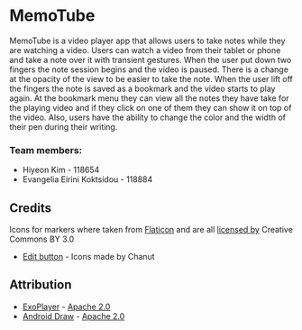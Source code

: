 # MemoTube
MemoTube is a video player app that allows users to take notes while they are watching a video. Users can watch a video from their tablet or phone and take a note over it with transient gestures. When the user put down two fingers the note session begins and the video is paused. There is a change at the opacity of the view to be easier to take the note. When the user lift off the fingers the note is saved as a bookmark and the video starts to play again. At the bookmark menu they can view all the notes they have take for the playing video and if they click on one of them they can show it on top of the video. Also, users have the ability to change the color and the width of their pen during their writing. 

### Team members:
* Hiyeon Kim - 118654
* Evangelia Eirini Koktsidou - 118884

## Credits
Icons for markers where taken from [Flaticon](www.flaticon.com) and are all [licensed by](http://creativecommons.org/licenses/by/3.0/) Creative Commons BY 3.0 

* [Edit button](https://www.flaticon.com/authors/chanut) - Icons made by Chanut

## Attribution
* [ExoPlayer](https://google.github.io/ExoPlayer/) - [Apache 2.0](http://www.apache.org/licenses/LICENSE-2.0)
* [Android Draw](https://github.com/divyanshub024/AndroidDraw) - [Apache 2.0](http://www.apache.org/licenses/LICENSE-2.0)

